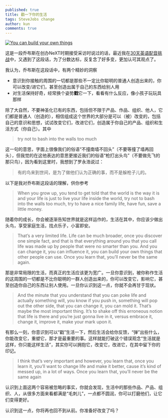 ```yaml
---
published: true
title: 戳一下你的生活
tags: SteveJobs change
author: kun
comments: true
---
```


[![You can build your own things](https://img.youtube.com/vi/kYfNvmF0Bqw/0.jpg)](https://www.youtube.com/watch?v=kYfNvmF0Bqw)

这是一段乔布斯在创办NeXT时期接受采访时说过的话，最近我在[30天英语配音挑战](https://web.okjike.com/originalPost/6236f5287513c20010dc3a11)中，又遇到了这段话，为了分数达标，反复念了好多变，更加认可其观点了。

我认为，乔布斯在这段话中，有两个精妙的洞察

- 意识到你接触的周围的一切都是那些不一定比你聪明的普通人创造出来的，你可以改变/进它们，甚至创造出属于自己的东西给别人用
- 对生活保持好奇，经常换个姿势**戳**它一下，看看有什么反应，像小孩子玩玩具那样

除了大自然，不要神圣化已有的东西，包括但不限于产品、作品、组织、他人，它们都是普通人（创造的），相信组成这个世界的大部分是可以（被）改变的，包括自己的意识和思想，试试改变它们，改进它们，创造属于你自己的产品、组织和生活方式（你自己）。其中

> try not to bash into the walls too much

这一句的意思，字面上很像我们的俗语“不撞南墙不回头”（不要等撞了墙再回头），但我觉的在这他表达的意思更接近我们的俗语“枪打出头鸟”（不要做先飞的那只鸟），因为看到这里时，我想到了罗永浩说过：

> 有的鸟来到世间，是为了做他们认为正确的事，而不是躲枪子儿的。

以下是我对乔布斯这段话的理解，供你参考

> When you grow up, you tend to get told that the world is the way it is and your life is just to live your life inside the world, try not to bash into the walls too much, try to have a nice family life, have fun, save a little money.

随着你的成长，你会被逐渐告知世界就是这样运作的，生活在其中，你应该少做出头鸟，享受家庭生活，找点乐子，小富即安。

> That’s a very limited life. Life can be much broader, once you discover one simple fact, and that is that everything around you that you call life was made up by people that were no smarter than you. And you can change it, you can influence it, you can build your own things that other people can use. Once you learn that, you’ll never be the same again.

那是非常局限的生活，而真正的生活应该更为宽广。一旦你意识到，被你称作生活的这周围的一切都是不比你聪明的一群人创造出来的，你可以改变它，影响它，甚至创造你自己的东西让别人使用。一旦你认识到这一点，你就不会再甘于现状。

> And the minute that you understand that you can poke life and actually something will, you know if you push in, something will pop out the other side, that you can change it, you can mold it. That’s maybe the most important thing. It’s to shake off this erroneous notion that life is there and you’re just gonna live in it, versus embrace it, change it, improve it, make your mark upon it.

有那么一刻，你意识到可以“戳”生活一下，然后生活会给你反馈，“弹”出些什么，你能改变它，重塑它，那才是最重要的事。这样就能打破这个错误观念“生活就是这样，你只能这样生活”，其实你可以拥抱它，改变它，改进它，在其中留下你的印记。

> I think that’s very important and however, you learn that, once you learn it, you’ll want to change life and make it better, cause it’s kind of messed up, in a lot of ways. Once you learn that, you’ll never be the same again

认识到上面这两个容易被忽略的事实，你就会发现，生活中的那些作品、产品、组织、人，从很多方面来看都满是“毛刺儿”，一点都不圆润，你可以打磨他们，让它们变得更好。

认识到这一点，你将再也回不到从前。你准备好改变了吗？
